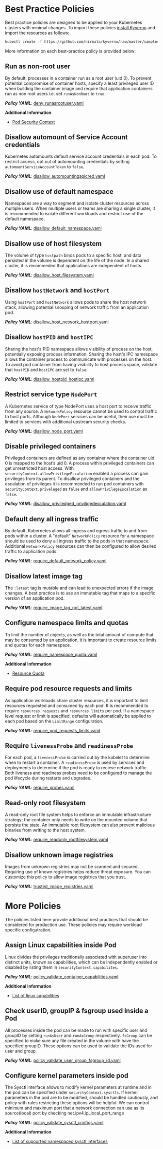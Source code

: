 # Best Practice Policies

Best practice policies are designed to be applied to your Kubernetes clusters with minimal changes. To import these policies [install Kyverno](../documentation/installation.md) and import the resources as follows:

````bash
kubectl create -f https://github.com/nirmata/kyverno/raw/master/samples/best_practices/
````

More information on each best-practice policy is provided below:

## Run as non-root user

By default, processes in a container run as a root user (uid 0). To prevent potential compromise of container hosts, specify a least privileged user ID when building the container image and require that application containers run as non root users i.e. set `runAsNonRoot` to `true`.

***Policy YAML***: [deny_runasrootuser.yaml](best_practices/deny_runasrootuser.yaml) 

**Additional Information**
* [Pod Security Context](https://kubernetes.io/docs/tasks/configure-pod-container/security-context/)


## Disallow automount of Service Account credentials

Kubernetes automounts default service account credentials in each pod. To restrict access, opt out of automounting credentials by setting `automountServiceAccountToken` to `false`.

***Policy YAML***: [disallow_automountingapicred.yaml](best_practices/disallow_automountingapicred.yaml) 


## Disallow use of default namespace

Namespaces are a way to segment and isolate cluster resources across multiple users. When multiple users or teams are sharing a single cluster, it is recommended to isolate different workloads and restrict use of the default namespace.

***Policy YAML***: [disallow_default_namespace.yaml](best_practices/disallow_default_namespace.yaml) 


## Disallow use of host filesystem

The volume of type `hostpath` binds pods to a specific host, and data persisted in the volume is dependent on the life of the node. In a shared cluster, it is recommeded that applications are independent of hosts.

***Policy YAML***: [disallow_host_filesystem.yaml](best_practices/disallow_host_filesystem.yaml) 


## Disallow `hostNetwork` and `hostPort`

Using `hostPort` and `hostNetwork` allows pods to share the host network stack, allowing potential snooping of network traffic from an application pod. 

***Policy YAML***: [disallow_host_network_hostport.yaml](best_practices/disallow_host_network_hostport.yaml)


## Disallow `hostPID` and `hostIPC`

Sharing the host's PID namespace allows visibility of process on the host, potentially exposing process information. 
Sharing the host's IPC namespace allows the container process to communicate with processes on the host. To avoid pod container from having visibility to host process space, validate that `hostPID` and `hostIPC` are set to `false`.

***Policy YAML***: [disallow_hostpid_hostipc.yaml](best_practices/disallow_hostpid_hostipc.yaml)


## Restrict service type `NodePort`  

A Kubernetes service of type NodePort uses a host port to receive traffic from any source. A `NetworkPolicy` resource cannot be used to control traffic to host ports. Although `NodePort` services can be useful, their use must be limited to services with additional upstream security checks. 

***Policy YAML***: [disallow_node_port.yaml](best_practices/disallow_node_port.yaml)


## Disable privileged containers

Privileged containers are defined as any container where the container uid 0 is mapped to the host’s uid 0. A process within privileged containers can get unrestricted host access. With `securityContext.allowPrivilegeEscalation` enabled a process can gain privileges from its parent.
To disallow privileged containers and the escalation of privileges it is recommended to run pod containers with `securityContext.priveleged` as `false` and `allowPrivilegeEscalation` as `false`.

***Policy YAML***: [disallow_priviledged_priviligedescalation.yaml](best_practices/disallow_priviledged_priviligedescalation.yaml)

## Default deny all ingress traffic

By default, Kubernetes allows all ingress and egress traffic to and from pods within a cluster. A "default" `NetworkPolicy` resource for a namespace should be used to deny all ingress traffic to the pods in that namespace. Additional `NetworkPolicy` resources can then be configured to allow desired traffic to application pods.

***Policy YAML***: [require_default_network_policy.yaml](best_practices/require_default_network_policy.yaml)


## Disallow latest image tag

The `:latest` tag is mutable and can lead to unexpected errors if the image changes. A best practice is to use an immutable tag that maps to a specific version of an application pod.

***Policy YAML***: [require_image_tag_not_latest.yaml](best_practices/require_image_tag_not_latest.yaml)

## Configure namespace limits and quotas

To limit the number of objects, as well as the total amount of compute that may be consumed by an application, it is important to create resource limits and quotas for each namespace.

***Policy YAML***: [require_namespace_quota.yaml](best_practices/require_namespace_quota.yaml) 

**Additional Information**
* [Resource Quota](https://kubernetes.io/docs/concepts/policy/resource-quotas/)


## Require pod resource requests and limits

As application workloads share cluster resources, it is important to limit resources requested and consumed by each pod. It is recommended to require `resources.requests` and `resources.limits` per pod. If a namespace level request or limit is specified, defaults will automatically be applied to each pod based on the `LimitRange` configuration. 

***Policy YAML***: [require_pod_requests_limits.yaml](best_practices/require_pod_requests_limits.yaml)


## Require `livenessProbe` and `readinessProbe`

For each pod, a `livenessProbe` is carried out by the kubelet to determine when to restart a container. A `readinessProbe` is used by services and deployments to determine if the pod is ready to recieve network traffic.
Both liveness and readiness probes need to be configured to manage the pod lifecycle during restarts and upgrades.

***Policy YAML***: [require_probes.yaml](best_practices/require_probes.yaml)


## Read-only root filesystem

A read-only root file system helps to enforce an immutable infrastructure strategy; the container only needs to write on the mounted volume that persists the state. An immutable root filesystem can also prevent malicious binaries from writing to the host system.

***Policy YAML***: [require_readonly_rootfilesystem.yaml](best_practices/require_readonly_rootfilesystem.yaml)


## Disallow unknown image registries

Images from unknown registries may not be scanned and secured. Requiring use of known registries helps reduce threat exposure. You can customize this policy to allow image registries that you trust.

***Policy YAML***: [trusted_image_registries.yaml](best_practices/trusted_image_registries.yaml) 


# More Policies

The policies listed here provide additional best practices that should be considered for production use. These policies may require workload specific configutration. 

## Assign Linux capabilities inside Pod

Linux divides the privileges traditionally associated with superuser into distinct units, known as capabilities, which can be independently enabled or disabled by listing them in `securityContext.capabilites`. 

***Policy YAML***: [policy_validate_container_capabilities.yaml](more/policy_validate_container_capabilities.yaml)

**Additional Information**
* [List of linux capabilities](https://github.com/torvalds/linux/blob/master/include/uapi/linux/capability.h)


## Check userID, groupIP & fsgroup used inside a Pod
All processes inside the pod can be made to run with specific user and groupID by setting `runAsUser` and `runAsGroup` respectively. `fsGroup` can be specified to make sure any file created in the volume with have the specified groupID. These options can be used to validate the IDs used for user and group.

***Policy YAML***: [policy_validate_user_group_fsgroup_id.yaml](more/policy_validate_user_group_fsgroup_id.yaml)


## Configure kernel parameters inside pod
The Sysctl interface allows to modify kernel parameters at runtime and in the pod can be specified under `securityContext.sysctls`. If kernel parameters in the pod are to be modified, should be handled cautiously, and policy with rules restricting these options will be helpful. We can control minimum and maximum port that a network connection can use as its source(local) port by checking net.ipv4.ip_local_port_range

***Policy YAML***: [policy_validate_sysctl_configs.yaml](more/policy_validate_sysctl_configs.yaml)

**Additional Information**
* [List of supported namespaced sysctl interfaces](https://kubernetes.io/docs/tasks/administer-cluster/sysctl-cluster/) 
